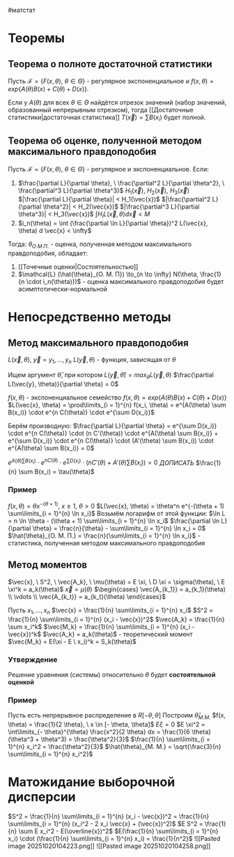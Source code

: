 #матстат 

# Теоремы
## Теорема о полноте достаточной статистики
Пусть $\mathcal{F} = \{ F(x, \theta), \ \theta \in \Theta \}$ - регулярное экспоненциальное и $f(x, \theta) = exp\{ A(\theta) B(x) + C(\theta) + D(x) \}$.

Если у $A(\theta)$ для всех $\theta \in \Theta$ найдётся отрезок значений (набор значений, образованный непрерывным отрезком), тогда [[Достаточные статистики|достаточная статистика]] $T(\vec{x}) = \sum B(x_i)$ будет полной.

## Теорема об оценке, полученной методом максимального правдоподобия
Пусть $\mathcal{F} = \{ F(x, \theta), \ \theta \in \Theta \}$ - регулярное и экспоненциальное.
Если:
1) $\frac{\partial L}{\partial \theta}, \ \frac{\partial^2 L}{\partial \theta^2}, \ \frac{\partial^3 L}{\partial \theta^3}$
	$H_1(\vec{x}), \ H_2(\vec{x}), \ H_3(\vec{x})$
	$|\frac{\partial L}{\partial \theta}| < H_1(\vec{x})$
	$|\frac{\partial^2 L}{\partial \theta^2}| < H_2(\vec{x})$
	$|\frac{\partial^3 L}{\partial \theta^3}| < H_3(\vec{x})$
	$\int H_i L(\vec{x}, \theta) d \vec{x} < M$
2) $i_n(\theta) = \int (\frac{\partial \ln L}{\partial \theta})^2 L(\vec{x}, \theta) d \vec{x} < \infty$

Тогда:
$\theta_{О. М. П.}$ - оценка, полученная методом максимального правдоподобия, обладает:
1) [[Точечные оценки|Состоятельностью]]
2) $\mathcal{L} (\hat{\theta}_{О. М. П}) \to_{n \to \infty} N(\theta, \frac{1}{n \cdot i_n(\theta)})$ - оценка максимального правдоподобия будет асимптотически-нормальной

# Непосредственно методы
## Метод максимального правдоподобия
$L(\vec{x}, \theta), \ \vec{y} = y_1, \dots, y_n$
$L(\vec{y}, \theta)$ - функция, зависящая от $\theta$

Ищем аргумент $\hat{\theta}$, при котором $L(\vec{y}, \hat{\theta}) = max_{\theta} L(\vec{y}, \theta)$
$\frac{\partial L(\vec{y}, \theta)}{\partial \theta} = 0$

$f(x, \theta)$ - экспоненциальное семейство
$f(x, \theta) = exp\{ A(\theta) B(x) + C(\theta) + D(x) \}$
$L(\vec{x}, \theta) = \prod\limits_{i = 1}^{n} f(x_i, \theta) = e^{A(\theta) \sum B(x_i)} \cdot e^{n C(\theta)} \cdot e^{\sum D(x_i)}$

Берём производную:
$\frac{\partial L}{\partial \theta} = e^{\sum D(x_i)} \cdot e^{n C(\theta)} \cdot (n C'(\theta)) \cdot e^{A(\theta) \sum B(x_i)} + e^{\sum D(x_i)} \cdot e^{n C(\theta)} \cdot (A'(\theta) \sum B(x_i)) \cdot e^{A(\theta) \sum B(x_i)} = 0$

$e^{A(\theta) \sum B(x_i)} \cdot e^{n C(\theta)} \cdot e^{\sum D(x_i)} \cdot (n C'(\theta) + A'(\theta) \sum B(x_i)) = 0$
$ДОПИСАТЬ$
$\frac{1}{n} \sum B(x_i) = \tau(\theta)$

### Пример
$f(x, \theta) = \theta x^{- (\theta + 1)}, \ x \geq 1, \ \theta > 0$
$L(\vec{x}, \theta) = \theta^n e^{-(\theta + 1) \sum\limits_{i = 1}^{n} \ln x_i}$
Возьмём логарифм от этой функции:
$\ln L = n \ln \theta - (\theta + 1) \sum\limits_{i = 1}^{n} \ln x_i$
$\frac{\partial \ln L}{\partial \theta} = \frac{n}{\theta} - \sum\limits_{i = 1}^{n} \ln x_i = 0$
$\hat{\theta}_{О. М. П.} = \frac{n}{\sum\limits_{i = 1}^{n} \ln x_i}$ - статистика, полученная методом максимального правдоподобия

## Метод моментов
$\vec{x}, \ S^2, \ \vec{A_k}, \ \mu(\theta) = E \xi, \ D \xi = \sigma(\theta), \ E \xi^k = a_k(\theta)$
$\vec{x} = \mu(\theta)$
$\begin{cases} \vec{A_{k_1}} = a_{k_1}(\theta) \\ \vdots \\ \vec{A_{k_t}} = a_{k_t}(\theta) \end{cases}$

Пусть $x_1, \dots, x_n$
$\vec{x} = \frac{1}{n} \sum\limits_{i = 1}^{n} x_i$
$S^2 = \frac{1}{n} \sum\limits_{i = 1}^{n} (x_i - \vec{x})^2$
$\vec{A_k} = \frac{1}{n} \sum x_i^k$
$\vec{M_k} = \frac{1}{n} \sum\limits_{i = 1}^{n} (x_i - \vec{x})^k$
$\vec{A_k} = a_k(\theta)$ - теоретический момент
$\vec{M_k} = E(\xi - E \ x_i)^k = S_k(\theta)$

### Утверждение
Решение уравнения (системы) относительно $\theta$ будет **состоятельной оценкой**

### Пример
Пусть есть непрерывное распределение в $R[- \theta, \theta]$
Построим $\hat{\theta}_{М. М.}$
$f(x, \theta) = \frac{1}{2 \theta}, \ x \in [- \theta, \theta]$
$E \xi = 0$
$E \xi^2 = \int\limits_{- \theta}^{\theta} \frac{x^2}{2 \theta} dx = \frac{1}{6 \theta} (\theta^3 + \theta^3) = \frac{\theta^2}{3}$
$\frac{1}{n} \sum\limits_{i = 1}^{n} x_i^2 = \frac{\theta^2}{3}$
$\hat{\theta}_{М. М.} = \sqrt{\frac{3}{n} \sum\limits_{i = 1}^{n} x_i^2}$

# Матожидание выборочной дисперсии
$S^2 = \frac{1}{n} \sum\limits_{i = 1}^{n} (x_i - \vec{x})^2 = \frac{1}{n} \sum\limits_{i = 1}^{n} (x_i^2 - 2 x_i \vec{x} + (\vec{x})^2)$
$E S^2 = \frac{1}{n} \sum E x_i^2 - E(\overline{x})^2$
$E(\frac{1}{n} \sum\limits_{i = 1}^{n} x_i) \cdot (\frac{1}{n} \sum\limits_{i = 1}^{n} x_i) = \frac{1}{n^2}$
![[Pasted image 20251020104223.png]]
![[Pasted image 20251020104258.png]]
